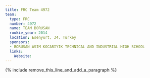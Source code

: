 ```yaml
---
title: FRC Team 4972
team:
  type: FRC
  number: 4972
  name: TEAM BORUSAN
  rookie_year: 2014
  location: Esenyurt, 34, Turkey
  sponsors:
  - BORUSAN ASIM KOCABIYIK TECHNICAL AND INDUSTRIAL HIGH SCHOOL
  links:
    Website:
---
```


{% include remove_this_line_and_add_a_paragraph %}